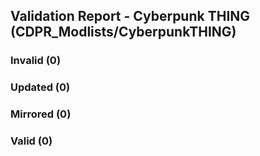 ## Validation Report - Cyberpunk THING (CDPR_Modlists/CyberpunkTHING)


### Invalid (0)
### Updated (0)
### Mirrored (0)
### Valid (0)
